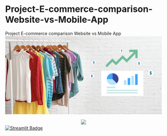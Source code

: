 # Project-E-commerce-comparison-Website-vs-Mobile-App
Project E-commerce comparison Website vs Mobile App
![alt text](https://github.com/RahulSingh409/Project-E-commerce-comparison-Website-vs-Mobile-App/blob/main/fashion-ecommerce-growth.jpg)
<div id="header" align="center">
  <img src="https://media.giphy.com/media/iIGT8Y1rOYhBpdHh1C/giphy.gif" width="100"/>
</div>
<div id="badges">
  <a href="https://share.streamlit.io/rahulsingh409/project-e-commerce-comparison-website-vs-mobile-app/main/app2.py">
    <img src="https://img.shields.io/badge/Streamlit-red?style=for-the-badge&logo=streamlit&logoColor=red" alt="Streamlit Badge"/>
  </a>
</div>  

